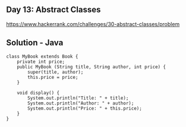 ## Day 13: Abstract Classes
https://www.hackerrank.com/challenges/30-abstract-classes/problem

## Solution - Java
```
class MyBook extends Book {
    private int price;
    public MyBook (String title, String author, int price) {
        super(title, author);
        this.price = price;
    }
    
    void display() {
        System.out.println("Title: " + title);
        System.out.println("Author: " + author);
        System.out.println("Price: " + this.price);
    }
}
```
